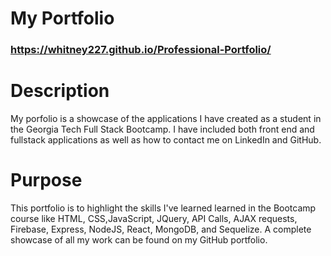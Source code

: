 # My Portfolio
### https://whitney227.github.io/Professional-Portfolio/


# Description
My porfolio is a showcase of the applications I have created as a student in the Georgia Tech Full Stack Bootcamp.  I have included both front end and fullstack applications as well as how to contact me on LinkedIn and GitHub.  
 

 # Purpose
 This portfolio is to highlight the skills I've learned learned in the Bootcamp course like HTML, CSS,JavaScript, JQuery, API Calls, AJAX requests, Firebase, Express, NodeJS, React, MongoDB, and Sequelize.  A complete showcase of all my work can be found on my GitHub portfolio.  

